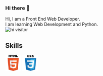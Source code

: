 ### Hi there 👋

<!--
**techrider27/techrider27** is a ✨ _special_ ✨ repository because its `README.md` (this file) appears on your GitHub profile.

Here are some ideas to get you started:

- 🌱 I’m currently lea and python.
- 📫 How to reach me: ...
- ⚡ Fun fact: ...
-->

Hi,
I am a Front End Web Developer.
<br>
I am learning Web Development and Python.
<br>
![hi visitor](https://visitor-badge.glitch.me/badge?page_id=techrider27.visitor-badge)
<br>
<h2>Skills</h2>
<img src="https://raw.githubusercontent.com/github/explore/80688e429a7d4ef2fca1e82350fe8e3517d3494d/topics/html/html.png" width="10%" height="10%">
<img src="https://raw.githubusercontent.com/github/explore/80688e429a7d4ef2fca1e82350fe8e3517d3494d/topics/css/css.png" width="10%" height="10%">
